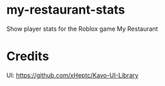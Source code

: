 # my-restaurant-stats
Show player stats for the Roblox game My Restaurant

# Credits
UI: https://github.com/xHeptc/Kavo-UI-Library
